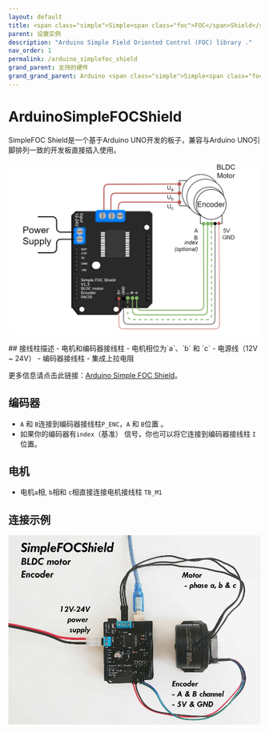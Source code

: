 ```yaml
---
layout: default
title: <span class="simple">Simple<span class="foc">FOC</span>Shield</span> 
parent: 设置实例
description: "Arduino Simple Field Oriented Control (FOC) library ."
nav_order: 1
permalink: /arduino_simplefoc_shield
grand_parent: 支持的硬件
grand_grand_parent: Arduino <span class="simple">Simple<span class="foc">FOC</span>library</span>
---
```


# Arduino<span class="simple">Simple<span class="foc">FOC</span>Shield </span>

SimpleFOC Shield是一个基于Arduino UNO开发的板子，兼容与Arduino UNO引脚排列一致的开发板直接插入使用。

<p><img src="extras/Images/foc_shield_v13.png" class="img400"></p>
## 接线柱描述
 - 电机和编码器接线柱
    - 电机相位为`a`、`b` 和 `c`
    - 电源线（12V ~ 24V）
 - 编码器接线柱
    - 集成上拉电阻

更多信息请点击此链接：[Arduino Simple FOC Shield](arduino_simplefoc_shield_showcase)。

## 编码器
-  `A` 和 `B`连接到编码器接线柱`P_ENC`，`A` 和 `B`位置 。
- 如果你的编码器有`index`（基准） 信号，你也可以将它连接到编码器接线柱 `I`位置。

## 电机
- 电机`a`相, `b`相和 `c`相直接连接电机接线柱 `TB_M1`


## 连接示例
<p><img src="extras/Images/foc_shield_v13.jpg" class="width60"></p>

